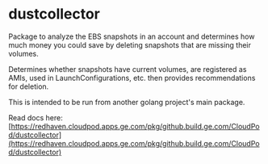# dustcollector

Package to analyze the EBS snapshots in an account and determines how much money you could save by deleting snapshots that are missing their volumes. 

Determines whether snapshots have current volumes, are registered as AMIs, used in LaunchConfigurations, etc. then provides recommendations for deletion. 

This is intended to be run from another golang project's main package.

Read docs here: [https://redhaven.cloudpod.apps.ge.com/pkg/github.build.ge.com/CloudPod/dustcollector](https://redhaven.cloudpod.apps.ge.com/pkg/github.build.ge.com/CloudPod/dustcollector)

